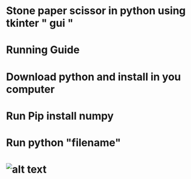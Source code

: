 # Stone paper scissor in python using tkinter " gui "<br>
# Running Guide<br>
# Download python and install in you computer<br>
# Run Pip install numpy<br>
# Run python "filename"
# ![alt text]({4B6A7F55-A52F-4612-A21B-CAF80F973D10}.png)